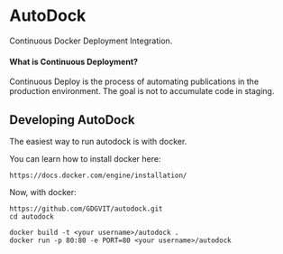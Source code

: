 # AutoDock

Continuous Docker Deployment Integration.

#### What is Continuous Deployment?

Continuous Deploy is the process of automating publications in the production environment. The goal is not to accumulate code in staging.

## Developing AutoDock

The easiest way to run autodock is with docker.

You can learn how to install docker here:
    
    https://docs.docker.com/engine/installation/

Now, with docker:

    https://github.com/GDGVIT/autodock.git
    cd autodock
    
    docker build -t <your username>/autodock .
    docker run -p 80:80 -e PORT=80 <your username>/autodock
